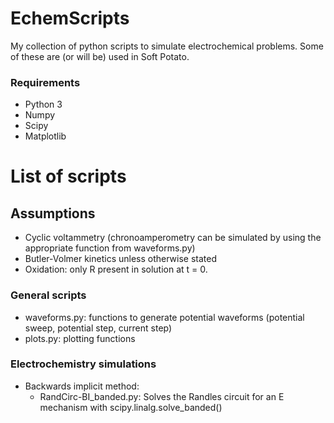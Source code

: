 # EchemScripts
My collection of python scripts to simulate electrochemical problems. Some of these are (or will be) used in Soft Potato.

### Requirements
* Python 3
* Numpy
* Scipy
* Matplotlib

# List of scripts

## Assumptions
* Cyclic voltammetry (chronoamperometry can be simulated by using the appropriate function from waveforms.py)
* Butler-Volmer kinetics unless otherwise stated
* Oxidation: only R present in solution at t = 0.


### General scripts
* waveforms.py: functions to generate potential waveforms (potential sweep, potential step, current step)
* plots.py: plotting functions

### Electrochemistry simulations
* Backwards implicit method:
  * RandCirc-BI_banded.py: Solves the Randles circuit for an E mechanism with scipy.linalg.solve_banded()
